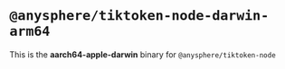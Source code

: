 # `@anysphere/tiktoken-node-darwin-arm64`

This is the **aarch64-apple-darwin** binary for `@anysphere/tiktoken-node`
